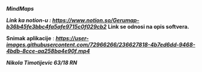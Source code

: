 

***MindMaps***






***Link ka notion-u : https://www.notion.so/Gerumap-b36b45fe3bbc4fa5afe9715c0f029cb2***
**Link se odnosi na opis softvera.**






**Snimak aplikacije** : ***https://user-images.githubusercontent.com/72966266/236627818-4b7ed6dd-9468-4bdb-8cce-aa258ba4e90f.mp4***




***Nikola Timotijevic 63/18 RN***
